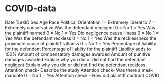 # COVID-data
Date
TurkID
Sex
Age
Race
Political Orientation
  1= Extremely liberal to 7 = Extremely conservative
Was the defendant negligent 
  0 = No 1 = Yes
Was the plaintiff harmed
  0 = No 1 = Yes
Did negligence cause illness
  0 = No 1 = Yes
Was the defendant reckless
  0 = No 1 = Yes
Was the recklessness the proximate cause of plaintiff's illness
  0 = No 1 = Yes
Percentage of liability for the defendant
Percentage of liablity for the plaintiff
  Liability adds to 100%
Amount of compensatory damages awarded
Amount of punitive damages awarded
Explain why you did or did not find the defendant negligent
Explain why you did or did not find the defendant reckless
Attention check- Describe the study
Attention check- Was there a mask mandate
  0 = No 1 = Yes
Attention check - How did plaintiff contract COVID
